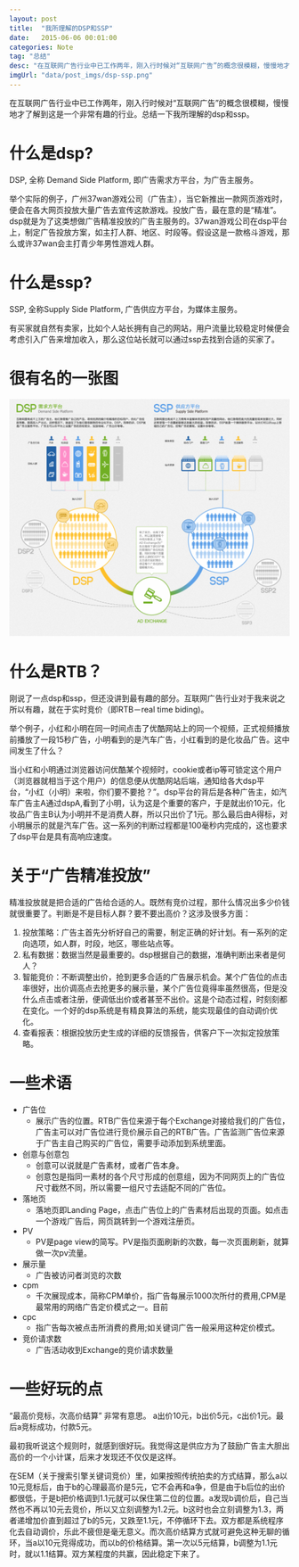 ```yaml
---
layout: post
title:  "我所理解的DSP和SSP"
date:   2015-06-06 00:01:00
categories: Note
tag: "总结" 
desc: "在互联网广告行业中已工作两年，刚入行时候对“互联网广告”的概念很模糊，慢慢地才了解到这是一个非常有趣的行业。总结一下我所理解的dsp和ssp"
imgUrl: "data/post_imgs/dsp-ssp.png"
---
```


在互联网广告行业中已工作两年，刚入行时候对“互联网广告”的概念很模糊，慢慢地才了解到这是一个非常有趣的行业。总结一下我所理解的dsp和ssp。

# 什么是dsp?

DSP, 全称 Demand Side Platform, 即广告需求方平台，为广告主服务。

举个实际的例子，广州37wan游戏公司（广告主），当它新推出一款网页游戏时，便会在各大网页投放大量广告去宣传这款游戏。投放广告，最在意的是“精准”。
dsp就是为了这类想做广告精准投放的广告主服务的。37wan游戏公司在dsp平台上，制定广告投放方案，如主打人群、地区、时段等。假设这是一款格斗游戏，那么或许37wan会主打青少年男性游戏人群。


# 什么是ssp?

SSP, 全称Supply Side Platform, 广告供应方平台，为媒体主服务。

有买家就自然有卖家，比如个人站长拥有自己的网站，用户流量比较稳定时候便会考虑引入广告来增加收入，那么这位站长就可以通过ssp去找到合适的买家了。

# 很有名的一张图

![rtb](/data/post_imgs/dsp-ssp.png)

# 什么是RTB？

刚说了一点dsp和ssp，但还没讲到最有趣的部分。互联网广告行业对于我来说之所以有趣，就在于实时竞价（即RTB－real time biding)。

举个例子，小红和小明在同一时间点击了优酷网站上的同一个视频，正式视频播放前播放了一段15秒广告，小明看到的是汽车广告，小红看到的是化妆品广告。这中间发生了什么？

当小红和小明通过浏览器访问优酷某个视频时，cookie或者ip等可锁定这个用户（浏览器就相当于这个用户）的信息便从优酷网站后端，通知给各大dsp平台，“小红（小明）来啦，你们要不要抢？”。dsp平台的背后是各种广告主，如汽车广告主A通过dspA,看到了小明，认为这是个重要的客户，于是就出价10元，化妆品广告主B认为小明并不是消费人群，所以只出价了1元。那么最后由A得标，对小明展示的就是汽车广告。这一系列的判断过程都是100毫秒内完成的，这也要求了dsp平台是具有高响应速度。
 

# 关于“广告精准投放”

精准投放就是把合适的广告给合适的人。既然有竞价过程，那什么情况出多少价钱就很重要了。判断是不是目标人群？要不要出高价？这涉及很多方面：

1. 投放策略：广告主首先分析好自己的需要，制定正确的好计划。有一系列的定向选项，如人群，时段，地区，哪些站点等。
2. 私有数据：数据当然是最重要的。dsp根据自己的数据，准确判断出来者是何人？
3. 智能竞价：不断调整出价，抢到更多合适的广告展示机会。某个广告位的点击率很好，出价调高点去抢更多的展示量，某个广告位竟得率虽然很高，但是没什么点击或者注册，便调低出价或者甚至不出价。这是个动态过程，时刻刻都在变化。一个好的dsp系统是有精良算法的系统，能实现最佳的自动调价优化。
4. 查看报表：根据投放历史生成的详细的反馈报告，供客户下一次拟定投放策略。

# 一些术语

- 广告位
	- 展示广告的位置。RTB广告位来源于每个Exchange对接给我们的广告位，广告主可以对广告位进行竞价展示自己的RTB广告。广告监测广告位来源于广告主自己购买的广告位，需要手动添加到系统里面。
- 创意与创意包
	- 创意可以说就是广告素材，或者广告本身。
	- 创意包是指同一素材的各个尺寸形成的创意组，因为不同网页上的广告位尺寸截然不同，所以需要一组尺寸去适配不同的广告位。
- 落地页
	- 落地页即Landing Page，点击广告位上的广告素材后出现的页面。如点击一个游戏广告后，网页跳转到一个游戏注册页。
- PV
	- PV是page view的简写。PV是指页面刷新的次数，每一次页面刷新，就算做一次pv流量。
- 展示量 
	- 广告被访问者浏览的次数 
- cpm
	- 千次展现成本，简称CPM单价，指广告每展示1000次所付的费用,CPM是最常用的网络广告定价模式之一。目前
- cpc
	- 指广告每次被点击所消费的费用;如关键词广告一般采用这种定价模式。
- 竞价请求数
	- 广告活动收到Exchange的竞价请求数量

# 一些好玩的点

“最高价竞标，次高价结算” 非常有意思。 a出价10元，b出价5元，c出价1元。最后a竞标成功，付款5元。

最初我听说这个规则时，就感到很好玩。我觉得这是供应方为了鼓励广告主大胆出高价的一个小计谋，后来才发现还不仅仅是这样。

在SEM（关于搜索引擎关键词竞价）里，如果按照传统拍卖的方式结算，那么a以10元竞标后，由于b的心理最高价是5元，它不会再和a争，但是由于b后位的出价都很低，于是b把价格调到1.1元就可以保住第二位的位置。a发现b调价后，自己当然也不再以10元去竞价，所以又立刻调整为1.2元。b这时也会立刻调整为1.3，两者递增加价直到超过了b的5元，又跌至1.1元，不停循环下去。双方都是系统程序化去自动调价，乐此不疲但是毫无意义。而次高价结算方式就可避免这种无聊的循环，当a以10元竞得成功，而以b的价格结算。第一次以5元结算，b调整为1.1元时，就以1.1结算。双方某程度的共赢，因此稳定下来了。















